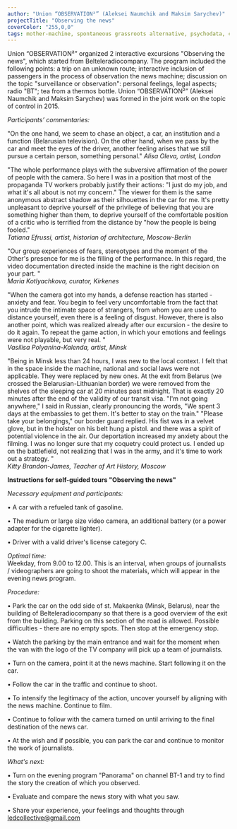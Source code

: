 ```yaml
---
author: "Union “OBSERVATION²” (Aleksei Naumchik and Maksim Sarychev)"
projectTitle: "Observing the news"
coverColor: "255,0,0"
tags: mother-machine, spontaneous grassroots alternative, psychodata, contingency
---
```

Union “OBSERVATION²” organized 2 interactive excursions "Observing the news", which started from Belteleradiocompany. The program included the following points: a trip on an unknown route; interactive inclusion of passengers in the process of observation the news machine; discussion on the topic "surveillance or observation": personal feelings, legal aspects; radio "BT"; tea from a thermos bottle. Union “OBSERVATION²” (Aleksei Naumchik and Maksim Sarychev) was formed in the joint work on the topic of control in 2015.  
  
*Participants’ commentaries:*  
  
"On the one hand, we seem to chase an object, a car, an institution and a function (Belarusian television). On the other hand, when we pass by the car and meet the eyes of the driver, another feeling arises that we still pursue a certain person, something personal."
_Alisa Oleva, artist, London_  
  
"The whole performance plays with the subversive affirmation of the power of people with the camera. So here I was in a position that most of the propaganda TV workers probably justify their actions: "I just do my job, and what it's all about is not my concern." The viewer for them is the same anonymous abstract shadow as their silhouettes in the car for me. It's pretty unpleasant to deprive yourself of the privilege of believing that you are something higher than them, to deprive yourself of the comfortable position of a critic who is terrified from the distance by "how the people is being fooled."  
_Tatiana Efrussi, artist, historian of architecture, Moscow-Berlin_  
  
"Our group experiences of fears, stereotypes and the moment of the Other's presence for me is the filling of the performance. In this regard, the video documentation directed inside the machine is the right decision on your part. "  
_Maria Kotlyachkova, curator, Kirkenes_

"When the camera got into my hands, a defense reaction has started - anxiety and fear. You begin to feel very uncomfortable from the fact that you intrude the intimate space of strangers, from whom you are used to distance yourself, even there is a feeling of disgust. However, there is also another point, which was realized already after our excursion - the desire to do it again. To repeat the game action, in which your emotions and feelings were not playable, but very real. "  
_Vasilisa Polyanina-Kalenda, artist, Minsk_  
  
"Being in Minsk less than 24 hours, I was new to the local context. I felt that in the space inside the machine, national and social laws were not applicable. They were replaced by new ones.
At the exit from Belarus (we crossed the Belarusian-Lithuanian border) we were removed from the shelves of the sleeping car at 20 minutes past midnight. That is exactly 20 minutes after the end of the validity of our transit visa. "I'm not going anywhere," I said in Russian, clearly pronouncing the words, "We spent 3 days at the embassies to get them. It's better to stay on the train." "Please take your belongings," our border guard replied. His fist was in a velvet glove, but in the holster on his belt hung a pistol. and there was a spirit of potential violence in the air. Our deportation increased my anxiety about the filming. I was no longer sure that my coquetry could protect us. I ended up on the battlefield, not realizing that I was in the army, and it's time to work out a strategy. "  
_Kitty Brandon-James, Teacher of Art History, Moscow_  
  
  
**Instructions for self-guided tours "Observing the news"**  
  
_Necessary equipment and participants:_  
  
• A car with a refueled tank of gasoline.  

• The medium or large size video camera, an additional battery (or a power adapter for the cigarette lighter).  

• Driver with a valid driver's license category C.  
  
_Optimal time:_  
Weekday, from 9.00 to 12.00. This is an interval, when groups of journalists / videographers are going to shoot the materials, which will appear in the evening news program.  
  
_Procedure:_  

• Park the car on the odd side of st. Makaenka (Minsk, Belarus), near the building of Belteleradiocompany so that there is a good overview of the exit from the building. Parking on this section of the road is allowed. Possible difficulties - there are no empty spots. Then stop at the emergency stop.  

• Watch the parking by the main entrance and wait for the moment when the van with the logo of the TV company will pick up a team of journalists.  

• Turn on the camera, point it at the news machine. Start following it on the car.  

• Follow the car in the traffic and continue to shoot.  

• To intensify the legitimacy of the action, uncover yourself by aligning with the news machine. Continue to film.  

• Continue to follow with the camera turned on until arriving to the final destination of the news car.  

• At the wish and if possible, you can park the car and continue to monitor the work of journalists.  

_What's next:_  

• Turn on the evening program "Panorama" on channel BT-1 and try to find the story the creation of which you observed.  

• Evaluate and compare the news story with what you saw.  

• Share your experience, your feelings and thoughts through ledcollective@gmail.com  